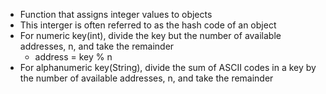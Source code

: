 - Function that assigns integer values to objects
- This interger is often referred to as the hash code of an object
- For numeric key(int), divide the key but the number of available addresses, n,  and take the remainder
	- address = key % n
- For alphanumeric key(String), divide the sum of ASCII codes in a key by the number of available addresses, n, and take the remainder
